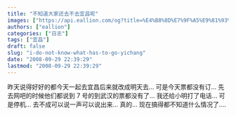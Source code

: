 ```yaml
---
title: "不知道大家还去不去宜昌呢"
images: ["https://api.eallion.com/og?title=%E4%B8%8D%E7%9F%A5%E9%81%93%E5%A4%A7%E5%AE%B6%E8%BF%98%E5%8E%BB%E4%B8%8D%E5%8E%BB%E5%AE%9C%E6%98%8C%E5%91%A2"]
authors: ["eallion"]
categories: ["日志"]
tags: ["宜昌"]
draft: false
slug: "i-do-not-know-what-has-to-go-yichang"
date: "2008-09-29 22:39:29"
lastmod: "2008-09-29 22:39:29"
---
```


昨天说得好好的都今天一起去宜昌后来就改成明天去...
可是今天票都没有订... 先去网吧的时候他们都说到 7 号的到武汉的票都没有了...
我还给小明打了电话... 可是停机...
去不成可以说一声可以说出来... 真的...
现在搞得都不知道什么情况了....
